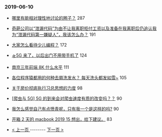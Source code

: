 ### 2019-06-10 
- [哪里有能相对理性地讨论的圈子？](https://www.v2ex.com/t/572201) 287
- [奇葩公司以“泄漏代码”为由不让我离职拒付工资以及准备在我离职后仍追认我为“泄漏代码第一嫌疑人”，我该怎么办？](https://www.v2ex.com/t/572452) 191
- [大家怎么看待少儿编程？](https://www.v2ex.com/t/572269) 172
- [🛸5G 来了，以后出门不用带手机了](https://www.v2ex.com/t/572265) 124
- [南京三年前端 8K 什么水平](https://www.v2ex.com/t/572218) 111
- [各位程序猿都用的何种去屑洗发水？ 每天洗头都发如雪~](https://www.v2ex.com/t/572337) 105
- [关于房价彻底执行习总思想的力度](https://www.v2ex.com/t/572517) 98
- [[爬虫与 5G] 5G 的到来会对爬虫速度有质的改变吗？？](https://www.v2ex.com/t/572202) 90
- [我怎么感觉自己有点愤青呢，只有我一个是这样的吗?](https://www.v2ex.com/t/572389) 90
- [开箱 2 天的 macbook 2019 15 想出，给下建议。](https://www.v2ex.com/t/572257) 83 

- [ < 上一页 ](https://github.com/able8/v2ex-hot-record/blob/master/2019-06-09.md) -------- [ 下一页 > ](https://github.com/able8/v2ex-hot-record/blob/master/2019-06-11.md)